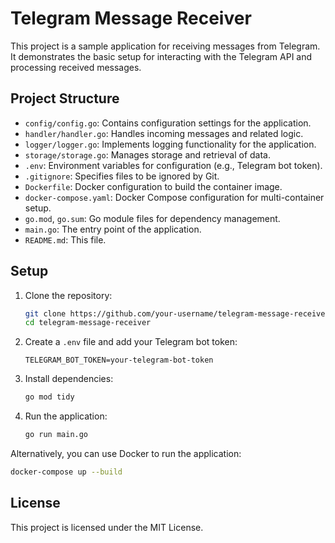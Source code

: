 
# Telegram Message Receiver

This project is a sample application for receiving messages from Telegram. It demonstrates the basic setup for interacting with the Telegram API and processing received messages.

## Project Structure

- `config/config.go`: Contains configuration settings for the application.
- `handler/handler.go`: Handles incoming messages and related logic.
- `logger/logger.go`: Implements logging functionality for the application.
- `storage/storage.go`: Manages storage and retrieval of data.
- `.env`: Environment variables for configuration (e.g., Telegram bot token).
- `.gitignore`: Specifies files to be ignored by Git.
- `Dockerfile`: Docker configuration to build the container image.
- `docker-compose.yaml`: Docker Compose configuration for multi-container setup.
- `go.mod`, `go.sum`: Go module files for dependency management.
- `main.go`: The entry point of the application.
- `README.md`: This file.

## Setup

1. Clone the repository:
   ```bash
   git clone https://github.com/your-username/telegram-message-receiver.git
   cd telegram-message-receiver
   ```

2. Create a `.env` file and add your Telegram bot token:
   ```
   TELEGRAM_BOT_TOKEN=your-telegram-bot-token
   ```

3. Install dependencies:
   ```bash
   go mod tidy
   ```

4. Run the application:
   ```bash
   go run main.go
   ```

Alternatively, you can use Docker to run the application:
```bash
docker-compose up --build
```

## License

This project is licensed under the MIT License.
